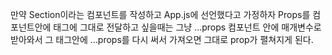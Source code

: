 
만약
Section이라는 컴포넌트를 작성하고 App.js에 선언했다고 가정하자
Props를 컴포넌트안에 태그에 그대로 전달하고 싶을때는 그냥 ...props 컴포넌트 안에 매개변수로 받아와서
그 태그안에 ...props를 다시 써서 가져오면 그대로 prop가 펼쳐지게 된다.


